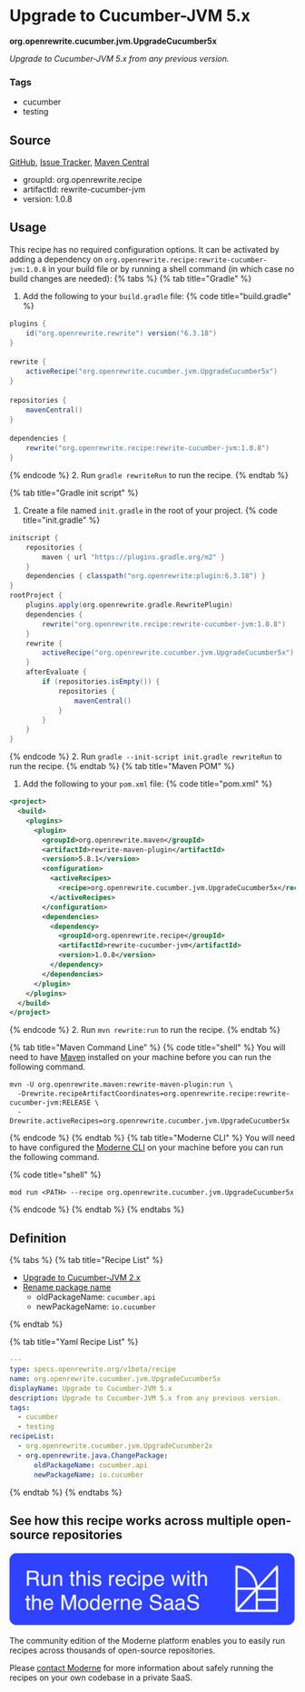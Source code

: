 # Upgrade to Cucumber-JVM 5.x

**org.openrewrite.cucumber.jvm.UpgradeCucumber5x**

_Upgrade to Cucumber-JVM 5.x from any previous version._

### Tags

* cucumber
* testing

## Source

[GitHub](https://github.com/openrewrite/rewrite-cucumber-jvm/blob/main/src/main/resources/META-INF/rewrite/cucumber.yml), [Issue Tracker](https://github.com/openrewrite/rewrite-cucumber-jvm/issues), [Maven Central](https://central.sonatype.com/artifact/org.openrewrite.recipe/rewrite-cucumber-jvm/1.0.8/jar)

* groupId: org.openrewrite.recipe
* artifactId: rewrite-cucumber-jvm
* version: 1.0.8


## Usage

This recipe has no required configuration options. It can be activated by adding a dependency on `org.openrewrite.recipe:rewrite-cucumber-jvm:1.0.8` in your build file or by running a shell command (in which case no build changes are needed): 
{% tabs %}
{% tab title="Gradle" %}
1. Add the following to your `build.gradle` file:
{% code title="build.gradle" %}
```groovy
plugins {
    id("org.openrewrite.rewrite") version("6.3.18")
}

rewrite {
    activeRecipe("org.openrewrite.cucumber.jvm.UpgradeCucumber5x")
}

repositories {
    mavenCentral()
}

dependencies {
    rewrite("org.openrewrite.recipe:rewrite-cucumber-jvm:1.0.8")
}
```
{% endcode %}
2. Run `gradle rewriteRun` to run the recipe.
{% endtab %}

{% tab title="Gradle init script" %}
1. Create a file named `init.gradle` in the root of your project.
{% code title="init.gradle" %}
```groovy
initscript {
    repositories {
        maven { url "https://plugins.gradle.org/m2" }
    }
    dependencies { classpath("org.openrewrite:plugin:6.3.18") }
}
rootProject {
    plugins.apply(org.openrewrite.gradle.RewritePlugin)
    dependencies {
        rewrite("org.openrewrite.recipe:rewrite-cucumber-jvm:1.0.8")
    }
    rewrite {
        activeRecipe("org.openrewrite.cucumber.jvm.UpgradeCucumber5x")
    }
    afterEvaluate {
        if (repositories.isEmpty()) {
            repositories {
                mavenCentral()
            }
        }
    }
}
```
{% endcode %}
2. Run `gradle --init-script init.gradle rewriteRun` to run the recipe.
{% endtab %}
{% tab title="Maven POM" %}
1. Add the following to your `pom.xml` file:
{% code title="pom.xml" %}
```xml
<project>
  <build>
    <plugins>
      <plugin>
        <groupId>org.openrewrite.maven</groupId>
        <artifactId>rewrite-maven-plugin</artifactId>
        <version>5.8.1</version>
        <configuration>
          <activeRecipes>
            <recipe>org.openrewrite.cucumber.jvm.UpgradeCucumber5x</recipe>
          </activeRecipes>
        </configuration>
        <dependencies>
          <dependency>
            <groupId>org.openrewrite.recipe</groupId>
            <artifactId>rewrite-cucumber-jvm</artifactId>
            <version>1.0.8</version>
          </dependency>
        </dependencies>
      </plugin>
    </plugins>
  </build>
</project>
```
{% endcode %}
2. Run `mvn rewrite:run` to run the recipe.
{% endtab %}

{% tab title="Maven Command Line" %}
{% code title="shell" %}
You will need to have [Maven](https://maven.apache.org/download.cgi) installed on your machine before you can run the following command.

```shell
mvn -U org.openrewrite.maven:rewrite-maven-plugin:run \
  -Drewrite.recipeArtifactCoordinates=org.openrewrite.recipe:rewrite-cucumber-jvm:RELEASE \
  -Drewrite.activeRecipes=org.openrewrite.cucumber.jvm.UpgradeCucumber5x
```
{% endcode %}
{% endtab %}
{% tab title="Moderne CLI" %}
You will need to have configured the [Moderne CLI](https://docs.moderne.io/moderne-cli/cli-intro) on your machine before you can run the following command.

{% code title="shell" %}
```shell
mod run <PATH> --recipe org.openrewrite.cucumber.jvm.UpgradeCucumber5x
```
{% endcode %}
{% endtab %}
{% endtabs %}

## Definition

{% tabs %}
{% tab title="Recipe List" %}
* [Upgrade to Cucumber-JVM 2.x](../../cucumber/jvm/upgradecucumber2x.md)
* [Rename package name](../../java/changepackage.md)
  * oldPackageName: `cucumber.api`
  * newPackageName: `io.cucumber`

{% endtab %}

{% tab title="Yaml Recipe List" %}
```yaml
---
type: specs.openrewrite.org/v1beta/recipe
name: org.openrewrite.cucumber.jvm.UpgradeCucumber5x
displayName: Upgrade to Cucumber-JVM 5.x
description: Upgrade to Cucumber-JVM 5.x from any previous version.
tags:
  - cucumber
  - testing
recipeList:
  - org.openrewrite.cucumber.jvm.UpgradeCucumber2x
  - org.openrewrite.java.ChangePackage:
      oldPackageName: cucumber.api
      newPackageName: io.cucumber

```
{% endtab %}
{% endtabs %}

## See how this recipe works across multiple open-source repositories

[![Moderne Link Image](/.gitbook/assets/ModerneRecipeButton.png)](https://app.moderne.io/recipes/org.openrewrite.cucumber.jvm.UpgradeCucumber5x)

The community edition of the Moderne platform enables you to easily run recipes across thousands of open-source repositories.

Please [contact Moderne](https://moderne.io/product) for more information about safely running the recipes on your own codebase in a private SaaS.
